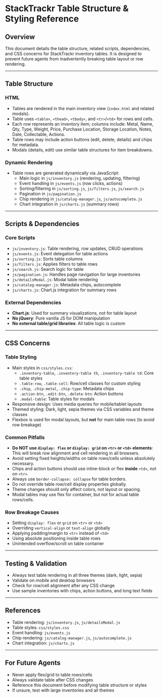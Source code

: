 # StackTrackr Table Structure & Styling Reference

## Overview
This document details the table structure, related scripts, dependencies, and CSS concerns for StackTrackr inventory tables. It is designed to prevent future agents from inadvertently breaking table layout or row rendering.

---

## Table Structure

### HTML
- Tables are rendered in the main inventory view (`index.html` and related modals).
- Table uses `<table>`, `<thead>`, `<tbody>`, and `<tr>`/`<td>` for rows and cells.
- Each row represents an inventory item; columns include: Metal, Name, Qty, Type, Weight, Price, Purchase Location, Storage Location, Notes, Date, Collectable, Actions.
- Table rows may include action buttons (edit, delete, details) and chips for metadata.
- Modals (details, edit) use similar table structures for item breakdowns.

### Dynamic Rendering
- Table rows are generated dynamically via JavaScript:
  - Main logic in `js/inventory.js` (rendering, updating, filtering)
  - Event handling in `js/events.js` (row clicks, actions)
  - Sorting/filtering in `js/sorting.js`, `js/filters.js`, `js/search.js`
  - Pagination in `js/pagination.js`
  - Chip rendering in `js/catalog-manager.js`, `js/autocomplete.js`
  - Chart integration in `js/charts.js` (summary rows)

---

## Scripts & Dependencies

### Core Scripts
- `js/inventory.js`: Table rendering, row updates, CRUD operations
- `js/events.js`: Event delegation for table actions
- `js/sorting.js`: Sorts table columns
- `js/filters.js`: Applies filters to table rows
- `js/search.js`: Search logic for table
- `js/pagination.js`: Handles page navigation for large inventories
- `js/detailsModal.js`: Modal table rendering
- `js/catalog-manager.js`: Metadata chips, autocomplete
- `js/charts.js`: Chart.js integration for summary rows

### External Dependencies
- **Chart.js**: Used for summary visualizations, not for table layout
- **No jQuery**: Pure vanilla JS for DOM manipulation
- **No external table/grid libraries**: All table logic is custom

---

## CSS Concerns

### Table Styling
- Main styles in `css/styles.css`:
  - `.inventory-table`, `.inventory-table th`, `.inventory-table td`: Core table styles
  - `.table-row`, `.table-cell`: Row/cell classes for custom styling
  - `.chip`, `.chip-metal`, `.chip-type`: Metadata chips
  - `.action-btn`, `.edit-btn`, `.delete-btn`: Action buttons
  - `.modal-table`: Table styles for modals
- Responsive design: Uses media queries for mobile/tablet layouts
- Themed styling: Dark, light, sepia themes via CSS variables and theme classes
- Flexbox is used for modal layouts, but **not** for main table rows (to avoid row breakage)

### Common Pitfalls
- **Do NOT use `display: flex` or `display: grid` on `<tr>` or `<td>` elements**: This will break row alignment and cell rendering in all browsers.
- Avoid setting fixed heights/widths on table rows/cells unless absolutely necessary.
- Chips and action buttons should use inline-block or flex **inside** `<td>`, not on `<tr>`.
- Always use `border-collapse: collapse` for table borders.
- Do not override table row/cell display properties globally.
- Theme changes should only affect colors, not layout or spacing.
- Modal tables may use flex for container, but not for actual table rows/cells.

### Row Breakage Causes
- Setting `display: flex` or `grid` on `<tr>` or `<td>`
- Overriding `vertical-align` or `text-align` globally
- Applying padding/margin to `<tr>` instead of `<td>`
- Using absolute positioning inside table rows
- Unintended overflow/scroll on table container

---

## Testing & Validation
- Always test table rendering in all three themes (dark, light, sepia)
- Validate on mobile and desktop browsers
- Check for row/cell alignment after any CSS change
- Use sample inventories with chips, action buttons, and long text fields

---

## References
- Table rendering: `js/inventory.js`, `js/detailsModal.js`
- Table styles: `css/styles.css`
- Event handling: `js/events.js`
- Chip rendering: `js/catalog-manager.js`, `js/autocomplete.js`
- Chart integration: `js/charts.js`

---

## For Future Agents
- Never apply flex/grid to table rows/cells
- Always validate table after CSS changes
- Reference this document before modifying table structure or styles
- If unsure, test with large inventories and all themes
